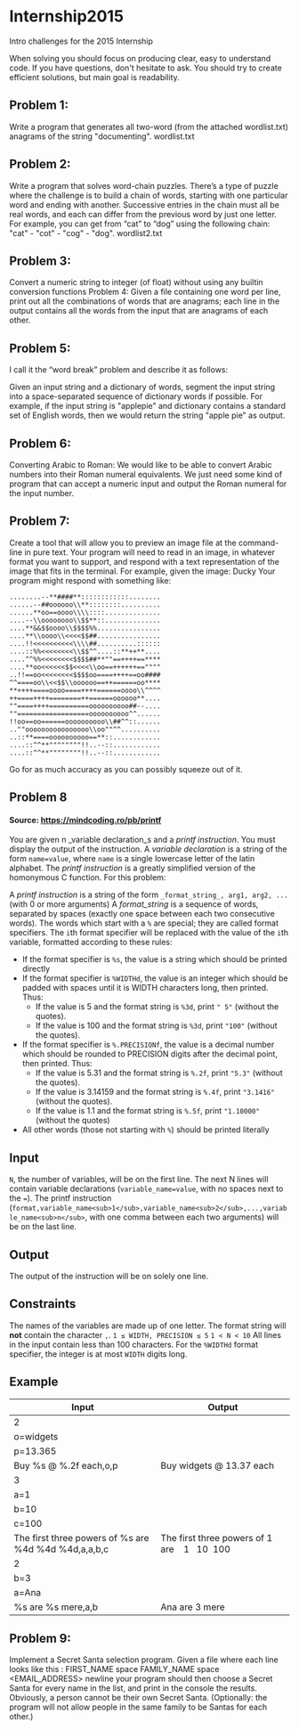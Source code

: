 # Internship2015
Intro challenges for the 2015 Internship

When solving you should focus on producing clear, easy to understand code. If you have questions, don't hesitate to ask. You should try to create efficient solutions, but main goal is readability. 

## Problem 1:
Write a program that generates all two-word (from the attached wordlist.txt) anagrams of the string "documenting". wordlist.txt 

## Problem  2:
Write a program that solves word-chain puzzles. There’s a type of puzzle where the challenge is to build a chain of words, starting with one particular word and ending with another.
Successive entries in the chain must all be real words, and each can differ from the previous word by just one letter. For example, you can get from “cat” to “dog” using the following chain: "cat" - "cot" - "cog" - "dog".
wordlist2.txt

## Problem 3:
Convert a numeric string to integer (of float) without using any builtin conversion functions
Problem 4:
Given a file containing one word per line, print out all the combinations of words that are anagrams; each line in the output contains all the words from the input that are anagrams of each other.

## Problem 5:
 
I call it the “word break” problem and describe it as follows:
 
Given an input string and a dictionary of words,
segment the input string into a space-separated
sequence of dictionary words if possible. For
example, if the input string is "applepie" and
dictionary contains a standard set of English words,
then we would return the string "apple pie" as output.
 
## Problem 6:
Converting Arabic to Roman: We would like to be able to convert Arabic numbers into their Roman numeral equivalents. We just need some kind of program that can accept a numeric input and output the Roman numeral for the input number.


## Problem 7:
Create a tool that will allow you to preview an image file at the command-line in pure text.
Your program will need to read in an image, in whatever format you want to support, and respond with a text representation of the image that fits in the terminal.
For example, given the image:
Ducky
Your program might respond with something like:
```
........--**####**::::::::::::........
......--##oooooo\\**::::::::..........
......**oo==oooo\\\\::::..............
....--\\oooooooo\\$$**::..............
....**&&$$oooo\\$$$$%%................
....**\\oooo\\<<<<$$##................
....!!<<<<<<<<<<\\\\##..........::::::
....::%%<<<<<<<<\\$$^^....::**++**....
....^^%%<<<<<<<<$$$$##**""==++++==****
....**oo<<<<<<$$<<<<\\oo==++++++==""""
..!!==oo<<<<<<<<$$$$oo====++++==oo####
^^====oo\\<<$$\\oooooo==++======oo****
**++++====oooo====++++======oooo\\^^^^
++====++++========++======oooooo**....
""====++++==========oooooooooo##--....
""==================oooooooooo^^......
!!oo==oo======oooooooooo\\##^^::......
..""oooooooooooooooo\\oo""^^..........
..::**====oooooooooo==**::............
....::^^**""""""""!!..--::............
....::^^**""""""""!!..--::............
```
Go for as much accuracy as you can possibly squeeze out of it.

## Problem 8

#### Source: https://mindcoding.ro/pb/printf

You are given n _variable declaration_s and a _printf instruction_. You must display the output of the instruction.
 A _variable declaration_ is a string of the form `name=value`, where `name` is a single lowercase letter of the latin alphabet.
 The _printf instruction_ is a greatly simplified version of the homonymous C function. For this problem:

A _printf instruction_ is a string of the form `_format_string_, arg1, arg2, ...` (with 0 or more arguments)
 A _format_string_ is a sequence of words, separated by spaces (exactly one space between each two consecutive words). The words which start with a `%` are special; they are called format specifiers. The `i`th format specifier will be replaced with the value of the `i`th variable, formatted according to these rules:

*   If the format specifier is `%s`, the value is a string which should be printed directly
*   If the format specifier is `%WIDTHd`, the value is an integer which should be padded with spaces until it is WIDTH characters long, then printed. Thus:
    *   If the value is 5 and the format string is `%3d`, print `" 5"` (without the quotes).
    *   If the value is 100 and the format string is `%3d`, print `"100"` (without the quotes).
*   If the format specifier is `%.PRECISIONf`, the value is a decimal number which should be rounded to PRECISION digits after the decimal point, then printed. Thus:
    *   If the value is 5.31 and the format string is `%.2f`, print `"5.3"` (without the quotes).
    *   If the value is 3.14159 and the format string is `%.4f`, print `"3.1416"` (without the quotes).
    *   If the value is 1.1 and the format string is `%.5f`, print `"1.10000"` (without the quotes)
*   All other words (those not starting with `%`) should be printed literally

## Input

`N`, the number of variables, will be on the first line. The next N lines will contain variable declarations (`variable_name=value`, with no spaces next to the `=`).
 The printf instruction (`format,variable_name<sub>1</sub>,variable_name<sub>2</sub>,...,variable_name<sub>n</sub>`, with one comma between each two arguments) will be on the last line.

## Output

The output of the instruction will be on solely one line.

## Constraints

The names of the variables are made up of one letter.
 The format string will **not** contain the character `,`.
`1 ≤ WIDTH, PRECISION ≤ 5`
`1 < N < 10`
 All lines in the input contain less than 100 characters.
 For the `%WIDTHd` format specifier, the integer is at most `WIDTH` digits long.

## Example

| Input | Output |
| --- | --- |
| 2
|o=widgets
|p=13.365
|Buy %s @ %.2f each,o,p | Buy widgets @ 13.37 each |
| 3
|a=1
|b=10
|c=100
|The first three powers of %s are %4d %4d %4d,a,a,b,c | The first three powers of 1 are    1   10  100 |
| 2
|b=3
|a=Ana
|%s are %s mere,a,b| Ana are 3 mere |

## Problem 9:
Implement a Secret Santa selection program.
Given a file where each line looks like this :
FIRST_NAME space FAMILY_NAME space <EMAIL_ADDRESS> newline
your program should then choose a Secret Santa for every name in the list, and print in the console the results.
Obviously, a person cannot be their own Secret Santa.
(Optionally: the program will not allow people in the same family to be Santas for each other.)
